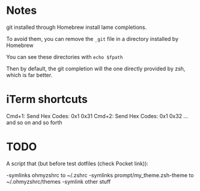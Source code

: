 Notes
=====

git installed through Homebrew install lame completions.

To avoid them, you can remove the `_git` file in a directory installed by Homebrew

You can see these directories with `echo $fpath`

Then by default, the git completion will the one directly provided by zsh, which
is far better.

iTerm shortcuts
===============

Cmd+1: Send Hex Codes: 0x1 0x31
Cmd+2: Send Hex Codes: 0x1 0x32
... and so on and so forth

TODO
====

A script that (but before test dotfiles (check Pocket link)):

-symlinks ohmyzshrc to ~/.zshrc
-symlinks prompt/my_theme.zsh-theme to ~/.ohmyzshrc/themes
-symlink other stuff

